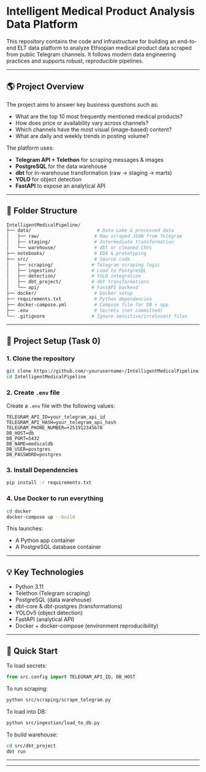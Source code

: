 
# Intelligent Medical Product Analysis Data Platform

This repository contains the code and infrastructure for building an end-to-end ELT data platform to analyze Ethiopian medical product data scraped from public Telegram channels. It follows modern data engineering practices and supports robust, reproducible pipelines.

---

## 🌎 Project Overview

The project aims to answer key business questions such as:

* What are the top 10 most frequently mentioned medical products?
* How does price or availability vary across channels?
* Which channels have the most visual (image-based) content?
* What are daily and weekly trends in posting volume?

The platform uses:

* **Telegram API + Telethon** for scraping messages & images
* **PostgreSQL** for the data warehouse
* **dbt** for in-warehouse transformation (raw → staging → marts)
* **YOLO** for object detection
* **FastAPI** to expose an analytical API

---

## 📁 Folder Structure

```bash
IntelligentMedicalPipeline/
├── data/                        # Data Lake & processed data
│   ├── raw/                    # Raw scraped JSON from Telegram
│   ├── staging/                # Intermediate transformation
│   └── warehouse/              # dbt or cleaned CSVs
├── notebooks/                  # EDA & prototyping
├── src/                        # Source code
│   ├── scraping/              # Telegram scraping logic
│   ├── ingestion/             # Load to PostgreSQL
│   ├── detection/             # YOLO integration
│   ├── dbt_project/           # dbt transformations
│   └── api/                   # FastAPI backend
├── docker/                     # Docker setup
├── requirements.txt            # Python dependencies
├── docker-compose.yml          # Compose file for DB + app
├── .env                        # Secrets (not committed)
└── .gitignore                 # Ignore sensitive/irrelevant files
```

---

## 🏑 Project Setup (Task 0)

### 1. Clone the repository

```bash
git clone https://github.com/<yourusername>/IntelligentMedicalPipeline.git
cd IntelligentMedicalPipeline
```

### 2. Create `.env` file

Create a `.env` file with the following values:

```env
TELEGRAM_API_ID=your_telegram_api_id
TELEGRAM_API_HASH=your_telegram_api_hash
TELEGRAM_PHONE_NUMBER=+251912345678
DB_HOST=db
DB_PORT=5432
DB_NAME=medicaldb
DB_USER=postgres
DB_PASSWORD=postgres
```

### 3. Install Dependencies

```bash
pip install -r requirements.txt
```

### 4. Use Docker to run everything

```bash
cd docker
docker-compose up --build
```

This launches:

* A Python app container
* A PostgreSQL database container

---

## 💡 Key Technologies

* Python 3.11
* Telethon (Telegram scraping)
* PostgreSQL (data warehouse)
* dbt-core & dbt-postgres (transformations)
* YOLOv5 (object detection)
* FastAPI (analytical API)
* Docker + docker-compose (environment reproducibility)

---

## 🚀 Quick Start

To load secrets:

```python
from src.config import TELEGRAM_API_ID, DB_HOST
```

To run scraping:

```bash
python src/scraping/scrape_telegram.py
```

To load into DB:

```bash
python src/ingestion/load_to_db.py
```

To build warehouse:

```bash
cd src/dbt_project
dbt run
```

---



---
